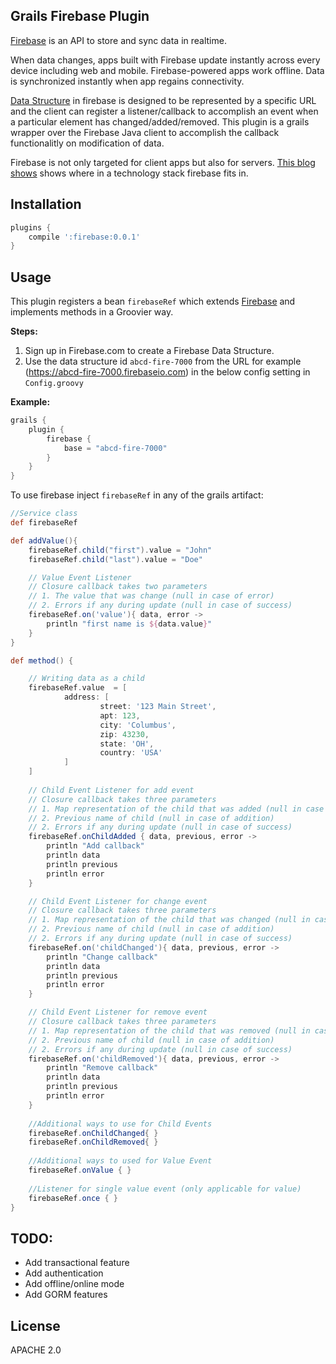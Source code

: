 Grails Firebase Plugin
----------------------

[Firebase](https://www.firebase.com/) is an API to store and sync data in realtime. 

When data changes, apps built with Firebase update instantly across every device including web and mobile.
Firebase-powered apps work offline. Data is synchronized instantly when app regains connectivity.

[Data Structure](https://www.firebase.com/docs/data-structure.html) in firebase is designed to be represented by a specific URL and the client can register a listener/callback to accomplish an event when a particular element has changed/added/removed. This plugin is a grails wrapper over the Firebase Java client to accomplish the callback functionalitly on modification of data. 

Firebase is not only targeted for client apps but also for servers. [This blog shows](https://www.firebase.com/blog/2013-03-25-where-does-firebase-fit.html) shows where in a technology stack firebase fits in.

Installation
------------

```groovy
plugins {
    compile ':firebase:0.0.1'
}
```

Usage
-----

This plugin registers a bean `firebaseRef` which extends [Firebase](https://www.firebase.com/docs/java-api/javadoc/index.html) and implements methods in a Groovier way.

**Steps:**

1. Sign up in Firebase.com to create a Firebase Data Structure.
2. Use the data structure id `abcd-fire-7000` from the URL for example (https://abcd-fire-7000.firebaseio.com) in the below config setting in `Config.groovy`

**Example:**

```groovy
grails {
    plugin {
        firebase {
            base = "abcd-fire-7000"
        }
    }
}
```
    
To use firebase inject `firebaseRef` in any of the grails artifact:


```groovy
//Service class
def firebaseRef

def addValue(){
    firebaseRef.child("first").value = "John"
    firebaseRef.child("last").value = "Doe"

    // Value Event Listener
    // Closure callback takes two parameters
    // 1. The value that was change (null in case of error)
    // 2. Errors if any during update (null in case of success)
    firebaseRef.on('value'){ data, error ->
        println "first name is ${data.value}"
    }
}

def method() {

    // Writing data as a child
    firebaseRef.value  = [
            address: [
                    street: '123 Main Street',
                    apt: 123,
                    city: 'Columbus',
                    zip: 43230,
                    state: 'OH',
                    country: 'USA'
            ]
    ]
    
    // Child Event Listener for add event
    // Closure callback takes three parameters
    // 1. Map representation of the child that was added (null in case of error)
    // 2. Previous name of child (null in case of addition)
    // 2. Errors if any during update (null in case of success)
    firebaseRef.onChildAdded { data, previous, error ->
        println "Add callback"
        println data
        println previous
        println error
    }

    // Child Event Listener for change event
    // Closure callback takes three parameters
    // 1. Map representation of the child that was changed (null in case of error)
    // 2. Previous name of child (null in case of addition)
    // 2. Errors if any during update (null in case of success)
    firebaseRef.on('childChanged'){ data, previous, error ->
        println "Change callback"
        println data
        println previous
        println error
    }

    // Child Event Listener for remove event
    // Closure callback takes three parameters
    // 1. Map representation of the child that was removed (null in case of error)
    // 2. Previous name of child (null in case of addition)
    // 2. Errors if any during update (null in case of success)
    firebaseRef.on('childRemoved'){ data, previous, error ->
        println "Remove callback"
        println data
        println previous
        println error
    }
    
    //Additional ways to use for Child Events
    firebaseRef.onChildChanged{ }
    firebaseRef.onChildRemoved{ }
    
    //Additional ways to used for Value Event
    firebaseRef.onValue { }
    
    //Listener for single value event (only applicable for value)
    firebaseRef.once { }
}
```
    
    
TODO:
-----

 - Add transactional feature
 - Add authentication
 - Add offline/online mode
 - Add GORM features

License
-------
APACHE 2.0
